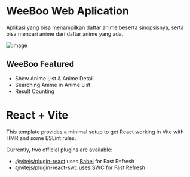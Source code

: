 # WeeBoo Web Aplication
Aplikasi yang bisa menampilkan daftar anime beserta sinopsisnya, serta bisa mencari anime dari daftar anime yang ada.

![image](https://github.com/user-attachments/assets/ec334048-8c26-4de8-9d74-40074988804a)

## WeeBoo Featured
<ul>
  <li>Show Anime List & Anime Detail</li>
  <li>Searching Anime in Anime List</li>
  <li>Result Counting</li>
</ul>

# React + Vite

This template provides a minimal setup to get React working in Vite with HMR and some ESLint rules.

Currently, two official plugins are available:

- [@vitejs/plugin-react](https://github.com/vitejs/vite-plugin-react/blob/main/packages/plugin-react/README.md) uses [Babel](https://babeljs.io/) for Fast Refresh
- [@vitejs/plugin-react-swc](https://github.com/vitejs/vite-plugin-react-swc) uses [SWC](https://swc.rs/) for Fast Refresh
